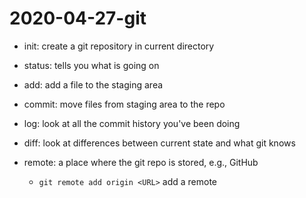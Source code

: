 # 2020-04-27-git

- init: create a git repository in  current directory
- status: tells you what is going on
- add: add a file to the staging area
- commit: move files from staging area to the repo
- log: look at all the commit history you've been doing
- diff: look at differences between current state and what git knows

- remote: a place where the git repo is stored, e.g., GitHub
   - `git remote add origin <URL>` add a remote

